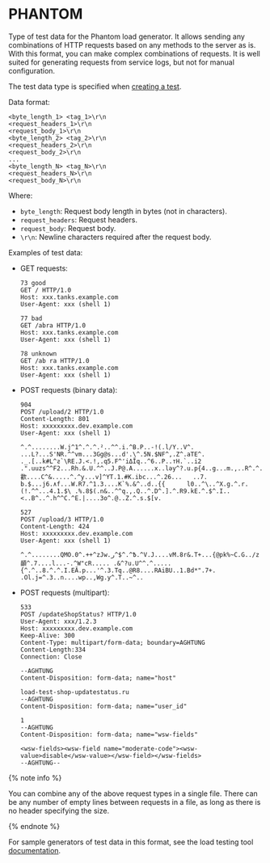 # PHANTOM

Type of test data for the Phantom load generator. It allows sending any combinations of HTTP requests based on any methods to the server as is. With this format, you can make complex combinations of requests. It is well suited for generating requests from service logs, but not for manual configuration.

The test data type is specified when [creating a test](../../operations/create-test-bucket.md#create-test).

Data format:

```
<byte_length_1> <tag_1>\r\n
<request_headers_1>\r\n
<request_body_1>\r\n
<byte_length_2> <tag_2>\r\n
<request_headers_2>\r\n
<request_body_2>\r\n
...
<byte_length_N> <tag_N>\r\n
<request_headers_N>\r\n
<request_body_N>\r\n

```

Where:

- `byte_length`: Request body length in bytes (not in characters).
- `request_headers`: Request headers.
- `request_body`: Request body.
- `\r\n`: Newline characters required after the request body.

Examples of test data:

- GET requests:

   ```
   73 good
   GET / HTTP/1.0
   Host: xxx.tanks.example.com
   User-Agent: xxx (shell 1)

   77 bad
   GET /abra HTTP/1.0
   Host: xxx.tanks.example.com
   User-Agent: xxx (shell 1)

   78 unknown
   GET /ab ra HTTP/1.0
   Host: xxx.tanks.example.com
   User-Agent: xxx (shell 1)
   ```

- POST requests (binary data):

   ```
   904
   POST /upload/2 HTTP/1.0
   Content-Length: 801
   Host: xxxxxxxxx.dev.example.com
   User-Agent: xxx (shell 1)

   ^.^........W.j^1^.^.^.²..^^.i.^B.P..-!(.l/Y..V^.      ...L?...S'NR.^^vm...3Gg@s...d'.\^.5N.$NF^,.Z^.aTE^.
   ._.[..k#L^ƨ`\RE.J.<.!,.q5.F^՚iΔĬq..^6..P..тH.`..i2
   .".uuzs^^F2...Rh.&.U.^^..J.P@.A......x..lǝy^?.u.p{4..g...m.,..R^.^.^......].^^.^J...p.ifTF0<.s.9V.o5<..%!6ļS.ƐǢ..㱋....C^&.....^.^y...v]^YT.1.#K.ibc...^.26...   ..7.
   b.$...j6.٨f...W.R7.^1.3....K`%.&^..d..{{      l0..^\..^X.g.^.r.(!.^^...4.1.$\ .%.8$(.n&..^^q.,.Q..^.D^.].^.R9.kE.^.$^.I..<..B^..^.h^^C.^E.|....3o^.@..Z.^.s.$[v.

   527
   POST /upload/3 HTTP/1.0
   Content-Length: 424
   Host: xxxxxxxxx.dev.example.com
   User-Agent: xxx (shell 1)

   ^.^........QMO.0^.++^zJw.ر^$^.^Ѣ.^V.J....vM.8r&.T+...{@pk%~C.G../z顲^.7....l...-.^W"cR..... .&^?u.U^^.^.....{^.^..8.^.^.I.EĂ.p...'^.3.Tq..@R8....RAiBU..1.Bd*".7+.
   .Ol.j=^.3..n....wp..,Wg.y^.T..~^..
   ```

- POST requests (multipart):

   ```
   533
   POST /updateShopStatus? HTTP/1.0
   User-Agent: xxx/1.2.3
   Host: xxxxxxxxx.dev.example.com
   Keep-Alive: 300
   Content-Type: multipart/form-data; boundary=AGHTUNG
   Content-Length:334
   Connection: Close

   --AGHTUNG
   Content-Disposition: form-data; name="host"

   load-test-shop-updatestatus.ru
   --AGHTUNG
   Content-Disposition: form-data; name="user_id"

   1
   --AGHTUNG
   Content-Disposition: form-data; name="wsw-fields"

   <wsw-fields><wsw-field name="moderate-code"><wsw-value>disable</wsw-value></wsw-field></wsw-fields>
   --AGHTUNG--
   ```

{% note info %}

You can combine any of the above request types in a single file.
There can be any number of empty lines between requests in a file, as long as there is no header specifying the size.

{% endnote %}

For sample generators of test data in this format, see the load testing tool [documentation](https://yandextank.readthedocs.io/en/latest/ammo_generators.html).

